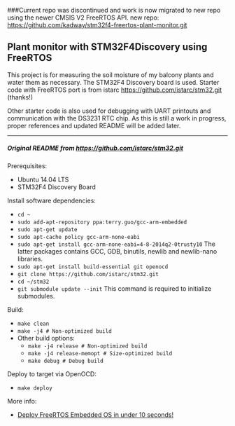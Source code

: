 
###Current repo was discontinued and work is now migrated to new repo using the newer CMSIS V2 FreeRTOS API. 
new repo: https://github.com/kadway/stm32f4-freertos-plant-monitor.git

## Plant monitor with STM32F4Discovery using FreeRTOS

This project is for measuring the soil moisture of my balcony plants and water them as necessary.
The STM32F4 Discovery board is used. Starter code with FreeRTOS port is from istarc https://github.com/istarc/stm32.git (thanks!)

Other starter code is also used for debugging with UART printouts and communication with the DS3231 RTC chip.
As this is still a work in progress, proper references and updated README will be added later.

---

##### Original README from https://github.com/istarc/stm32.git

Prerequisites:
* Ubuntu 14.04 LTS
* STM32F4 Discovery Board

Install software dependencies:
* `cd ~`
* `sudo add-apt-repository ppa:terry.guo/gcc-arm-embedded`
* `sudo apt-get update`
* `sudo apt-cache policy gcc-arm-none-eabi`
* `sudo apt-get install gcc-arm-none-eabi=4-8-2014q2-0trusty10` The latter packages contains GCC, GDB, binutils, newlib and newlib-nano libraries.
* `sudo apt-get install build-essential git openocd`
* `git clone https://github.com/istarc/stm32.git`
* `cd ~/stm32`
* `git submodule update --init` This command is required to initialize submodules.

Build:
* `make clean`
* `make -j4 # Non-optimized build`
* Other build options:
	* `make -j4 release # Non-optimized build`
	* `make -j4 release-memopt # Size-optimized build`
	* `make debug # Debug build`

Deploy to target via OpenOCD:
* `make deploy`

More info:
* [Deploy FreeRTOS Embedded OS in under 10 seconds!](http://istarc.wordpress.com/2014/07/10/stm32f4-deploy-an-embedded-os-under-10-seconds/)
